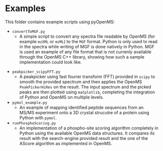 Examples
=============

This folder contains example scripts using pyOpenMS:

* `convertToMGF.py`
    * A simple script to convert any spectra file readable by OpenMS (for
      example `mzXML` or `mzML`)  to the `MGF` format. Python is only used to
      read in the spectra while writing of MGF is done natively in Python. MGF
      is used an example of any file format that is not currenly available
      through the OpenMS C++ library, showing how such a sample implementation
      could look like.
- `peakpicker_scipyFFT.py`
    * A peakpicker using fast fourier transform (FFT) provided in `scipy` to
      smooth the provided spectrum and then applies the OpenMS
      `PeakPickerHiRes` on the result. The input spectrum and the picked peaks
      are then plotted using `matplotlib`, completing the integration of Python
      and OpenMS on multiple levels.
- `pymol_example.py`
    * An example of mapping identified peptide sequences from an MS/MS
      experiment onto a 3D crystal strucutre of a protein using Python with
      `pymol`.
- `runPhosphoScoring.py`
    * An implementation of a phospho-site scoring algorithm completely in
      Python using the available OpenMS data structures. It compares its result
      with the search-engine provided result and the one of the AScore
      algorithm as implemented in OpenMS.
